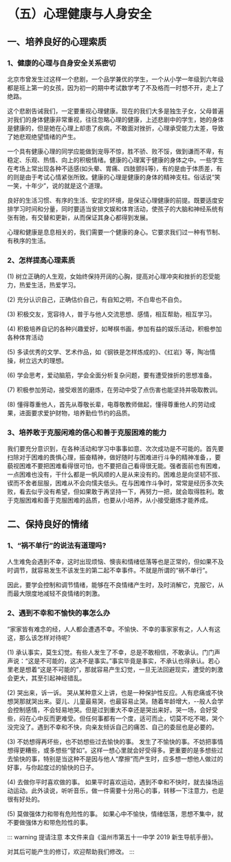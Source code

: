 # （五）心理健康与人身安全

## 一、培养良好的心理索质

### 1、健康的心理与自身安全关系密切

北京市曾发生过这样一个悲剧，一个品学兼优的学生，一个从小学一年级到六年级都是班上第一的女孩，因为初一的期中考试数学考了不及格而一时想不开，走上了绝路。

这个悲剧告诫我们，一定要重视心理健康。现在的我们大多是独生子女，父母普遍对我们的身体健康非常重视，往往忽略心理的健康，上述悲剧中的学生，她的身体是健康的，但是她在心理上却患了疾病，不敢面对挫折，心理承受能力太差，导致了她悲观绝望情绪的产生。

一个具有健康心理的同学应能做到宠辱不惊，胜不骄、败不馁，做到谦而不卑，有稳定、乐观、热情、向上的积极情绪。健康的心理寓于健康的身体之中。一些学生在考场上常出现各种不适感(如头晕、胃痛、四肢颤抖等)，有的是由于体质差，有的则是由于考试心情紧张所致。健康的心理是健康的身体的精神支柱。俗话说“笑一笑，十年少”，说的就是这个道理。

良好的生活习惯、有序的生活、安定的环境，是保证心理健康的前提。既要适度安排学习时间和分量，同时要适当安排文娱和体育活动，使孩子的大脑和神经系统有张有驰，有交替和更新，从而保证其身心都得到发展。

心理和健康是息息相关的，我们需要一个健康的身心。它要求我们过一种有节制、有秩序的生活。

### 2、怎样提高心理素质

(1) 树立正确的人生观，女始终保持开阔的心胸，提高对心理冲突和挫折的忍受能力，热爱生活，热爱学习。

(2) 充分认识自己，正确估价自己，有自知之明，不白卑也不自负。

(3) 积极交友，宽容待人，普于与他人交流思想、感情，相互帮助，相互学习。

(4) 积极培养自记的各种兴趣爱好，如琴棋书画，参加有益的娱乐活动，积极参加各种体育活动

(5) 多读优秀的文学、艺术作品，如《钢铁是怎样炼成的》、《红岩》等，陶冶情操，树立远大的理想。

(6) 学会思考，爱动脑筋，学会全面分析复杂问题，要有遭受挫折的思想准备。

(7) 积极参加劳动，接受艰苦的磨炼，在劳动中受了点伤害也能坚持并吸取教训。

(8) 懂得尊重他人，首先从尊敬长辈，电尊敬教师做起，懂得尊重他人的劳动成果，进面要求爱护财物，培养勤俭节约的品质。

### 3、培养敢于克服闲难的信心和善于克服困难的能力

我们要充分意识到，在各种活动和学习中事事如意、次次成功是不可能的。首先要扫除对于困难的畏惧心理，振奋精神，做好随时与困难进行斗争的精神准备，，要藐视困难不要把困难看得很可怕，也不要把自己看得很无能。强者面前也有困难，一点困难也没有，干什么都是一帆风顺的人是从来没有的。困难总是向坚韧不拔、锲而不舍者屈服，困难从不会向懦夫低头。在与困难作斗争时，常常是经历多次失败，看去似乎没有希望，但如果敢于再坚持一下，再努力一把，就会取得胜利。敢于克服困难和善于克服困难的品质，也要从小培养，从小接受磨炼才能养成。

## 二、保持良好的情绪

### 1、“祸不单行”的说法有道理吗?

人生难免会遇到不幸，这时出现烦恼、懊丧和情绪低落等也是正常的，但如果不及时调节，就容易发生不该发生的第二起不幸事件。不就是所谓的“祸不单行”。

因此，要学会控制和调节情绪，能够在不良情绪产生时，及时消解它，克服它，从而最大限度地减轻不良情绪的刺激。

### 2、遇到不幸和不愉快的事怎么办

“家家皆有难念的经，人人都会遭遇不幸。不愉快、不幸的事家家有之，人人有这这，那么该怎样对待呢?

(1) 承认事实，莫生幻觉。有些人发生了不幸，总是不敢相信，不敢承认。门门声声说：“这是不可能的，这决不是事实。”事实毕竟是事实，不承认也得承认。若心里老是想着“这是不可能的”，那就容易产生幻觉，一旦无法回避现实，遭受的刺激会更大，其至引起神经错乱。

(2) 哭出来，诉一诉。
哭从某种意义上讲，也是一种保护性反应。人有悲痛或不快想哭那就哭出来。婴儿、儿童最易哭，也最容易止哭。随着年龄增大，--般人会学会控制感情，不会轻易地哭。但是过到重大不幸还是哭出来好。哭一场，会好受些，闷在心中反而更难受。但任何事都有一个度，适可而止，切莫不吃不喝，哭个没完没了。遇到不幸和不快，向亲友倾诉自己的痛苦、自己的委屈也是必要的。

(3) 不妨想得再坏些，也不妨想些过去愉快的事。
发生了不愉快的事。不妨把事情想得更糟些，或多想些“譬如”。这样一想心里就会好受得多。更重要的是多想些过去愉快的事，特别是当这种不是因与他人“摩擦”而产生时，应多想一想他人做过的好事，与你起度过的愉快的日子。

(4) 去做你平时喜欢做的事。
如果平时喜欢运动，遇到不幸和不快时，就去操场运动运动。此外读说，听听音乐，做一件需要十分用心的事，转移一下注意力，也是很有好处的。

(5) 莫做强体力和带有危险性的事。
如果心中不愉快，情绪低落，思想不集中，就不要做强体方和带危险性的事。

::: warning 提请注意
本文件来自《温州市第五十一中学 2019 新生导航手册》。

对其后可能产生的修订，欢迎帮助我们修改。
:::
